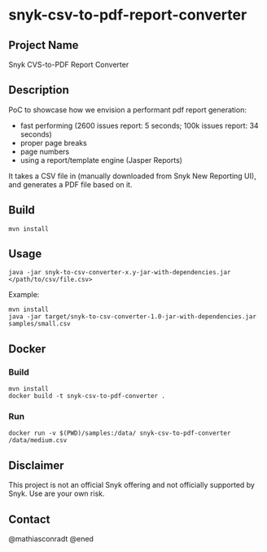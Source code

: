 # snyk-csv-to-pdf-report-converter

## Project Name
Snyk CVS-to-PDF Report Converter

## Description
PoC to showcase how we envision a performant pdf report generation:
- fast performing (2600 issues report: 5 seconds; 100k issues report: 34 seconds)
- proper page breaks
- page numbers
- using a report/template engine (Jasper Reports)

It takes a CSV file in (manually downloaded from Snyk New Reporting UI), and generates a PDF file based on it.

## Build
```
mvn install
```

## Usage
```
java -jar snyk-to-csv-converter-x.y-jar-with-dependencies.jar </path/to/csv/file.csv>
```

Example:
```
mvn install
java -jar target/snyk-to-csv-converter-1.0-jar-with-dependencies.jar samples/small.csv
```

## Docker

### Build
```
mvn install
docker build -t snyk-csv-to-pdf-converter .
```

### Run
```
docker run -v $(PWD)/samples:/data/ snyk-csv-to-pdf-converter /data/medium.csv
```

## Disclaimer

This project is not an official Snyk offering and not officially supported by Snyk.
Use are your own risk.

## Contact

@mathiasconradt
@ened